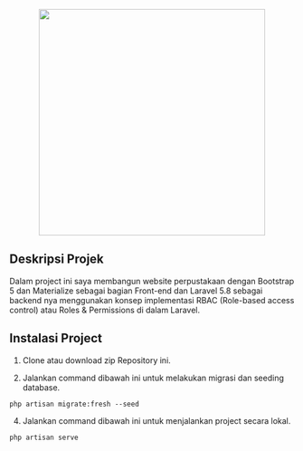 <p align="center"><a href="https://wikoding.netlify.app/" target="_blank"><img src="https://github.com/muhammadwildansyabani/portfolio-tailwind/blob/master/img/logo-red.png" width="400"></a></p>



## Deskripsi Projek

Dalam project ini saya membangun website perpustakaan dengan Bootstrap 5 dan Materialize sebagai bagian Front-end dan Laravel 5.8 sebagai backend nya menggunakan konsep implementasi RBAC (Role-based access control) atau Roles & Permissions di dalam Laravel.


## Instalasi Project

1. Clone atau download zip Repository ini.

3. Jalankan command dibawah ini untuk melakukan migrasi dan seeding database.
```
php artisan migrate:fresh --seed
```

4. Jalankan command dibawah ini untuk menjalankan project secara lokal.
```
php artisan serve
```
